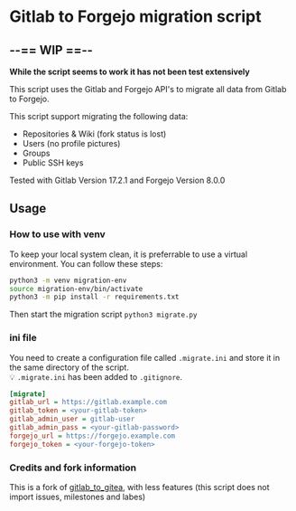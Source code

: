 # Gitlab to Forgejo migration script

## --== WIP ==--

**While the script seems to work it has not been test extensively**

This script uses the Gitlab and Forgejo API's to migrate all data from
Gitlab to Forgejo.

This script support migrating the following data:

* Repositories & Wiki (fork status is lost)
* Users (no profile pictures)
* Groups
* Public SSH keys

Tested with Gitlab Version 17.2.1 and Forgejo Version 8.0.0

## Usage

### How to use with venv

To keep your local system clean, it is preferrable to use a virtual environment.
You can follow these steps:

```bash
python3 -m venv migration-env
source migration-env/bin/activate
python3 -m pip install -r requirements.txt
```

Then start the migration script `python3 migrate.py`

### ini file

You need to create a configuration file called `.migrate.ini` and store it in the same directory of the script.  
:bulb: `.migrate.ini` has been added to `.gitignore`.

```ini
[migrate]
gitlab_url = https://gitlab.example.com
gitlab_token = <your-gitlab-token>
gitlab_admin_user = gitlab-user
gitlab_admin_pass = <your-gitlab-password>
forgejo_url = https://forgejo.example.com
forgejo_token = <your-forgejo-token>
```

### Credits and fork information

This is a fork of [gitlab_to_gitea](https://git.autonomic.zone/kawaiipunk/gitlab-to-gitea.git), with less features (this script does not import issues, milestones and labes)
